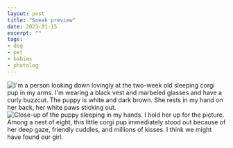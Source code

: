 ```yaml
---
layout: post
title: "Sneak preview"
date: 2023-01-15
excerpt: ""
tags:
- dog
- pet
- babies
- photolog
---
```

<div class="row">
    <div class="col-md-6">
        <img src="https://res.cloudinary.com/dbi2zounq/image/upload/c_scale,w_500/v1673806575/zinzy.website/2023-01-15-preview_kwj3ww.jpg" alt="I'm a person looking down lovingly at the two-week old sleeping corgi pup in my arms. I'm wearing a black vest and marbeled glasses and have a curly buzzcut. The puppy is white and dark brown. She rests in my hand on her back, her white paws sticking out.">
    </div>
    <div class="col-md-6">
        <img src="https://res.cloudinary.com/dbi2zounq/image/upload/c_scale,w_500/v1673854342/zinzy.website/2023-01-15-preview-2_z5rmmd.jpg" alt="Close-up of the puppy sleeping in my hands. I hold her up for the picture.">
    </div>
</div>
Among a nest of eight, this little corgi pup immediately stood out because of her deep gaze, friendly cuddles, and millions of kisses. I think we might have found our girl.